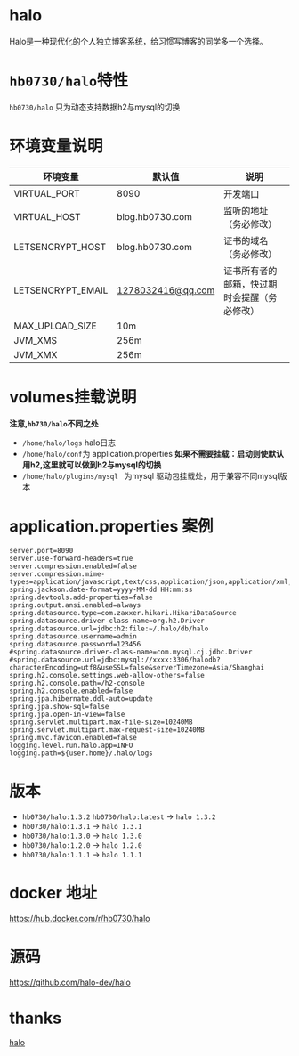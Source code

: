 # halo
Halo是一种现代化的个人独立博客系统，给习惯写博客的同学多一个选择。

# `hb0730/halo`特性
`hb0730/halo` 只为动态支持数据h2与mysql的切换

# 环境变量说明
|环境变量|默认值|说明|
|----|----|---|
|VIRTUAL_PORT|8090|开发端口|
|VIRTUAL_HOST|blog.hb0730.com|监听的地址（务必修改）|
|LETSENCRYPT_HOST|blog.hb0730.com|证书的域名 （务必修改）|
|LETSENCRYPT_EMAIL|1278032416@qq.com|证书所有者的邮箱，快过期时会提醒（务必修改）|
|MAX_UPLOAD_SIZE|10m||
|JVM_XMS|256m||
|JVM_XMX|256m||

# volumes挂载说明
**注意,`hb730/halo`不同之处**
* `/home/halo/logs` halo日志
* `/home/halo/conf`为 application.properties **如果不需要挂载：启动则使默认用h2,这里就可以做到h2与mysql的切换**
* `/home/halo/plugins/mysql ` 为mysql 驱动包挂载处，用于兼容不同mysql版本

# application.properties 案例
```
server.port=8090
server.use-forward-headers=true
server.compression.enabled=false
server.compression.mime-types=application/javascript,text/css,application/json,application/xml,text/html,text/xml,text/plain
spring.jackson.date-format=yyyy-MM-dd HH:mm:ss
spring.devtools.add-properties=false
spring.output.ansi.enabled=always
spring.datasource.type=com.zaxxer.hikari.HikariDataSource
spring.datasource.driver-class-name=org.h2.Driver
spring.datasource.url=jdbc:h2:file:~/.halo/db/halo
spring.datasource.username=admin
spring.datasource.password=123456
#spring.datasource.driver-class-name=com.mysql.cj.jdbc.Driver
#spring.datasource.url=jdbc:mysql://xxxx:3306/halodb?characterEncoding=utf8&useSSL=false&serverTimezone=Asia/Shanghai
spring.h2.console.settings.web-allow-others=false
spring.h2.console.path=/h2-console
spring.h2.console.enabled=false
spring.jpa.hibernate.ddl-auto=update
spring.jpa.show-sql=false
spring.jpa.open-in-view=false
spring.servlet.multipart.max-file-size=10240MB
spring.servlet.multipart.max-request-size=10240MB
spring.mvc.favicon.enabled=false
logging.level.run.halo.app=INFO
logging.path=${user.home}/.halo/logs
```

# 版本
* `hb0730/halo:1.3.2` `hb0730/halo:latest` -> `halo 1.3.2`
* `hb0730/halo:1.3.1`  -> `halo 1.3.1`
* `hb0730/halo:1.3.0`  -> `halo 1.3.0`
* `hb0730/halo:1.2.0`  -> `halo 1.2.0`
* `hb0730/halo:1.1.1` -> `halo 1.1.1`

# docker 地址
<https://hub.docker.com/r/hb0730/halo>

# 源码
<https://github.com/halo-dev/halo>

# thanks
 [halo](https://github.com/halo-dev/halo)
